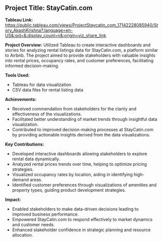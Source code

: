 ## **Project Title:** StayCatin.com

**Tableau Link:** https://public.tableau.com/views/ProjectStaycatin_com_17142228085940/Story_AkashKrishna?:language=en-US&:sid=&:display_count=n&:origin=viz_share_link

**Project Overview:**
Utilized Tableau to create interactive dashboards and stories for analyzing rental listings data for StayCatin.com, a platform similar to Airbnb. The project aimed to provide stakeholders with valuable insights into rental prices, occupancy rates, and customer preferences, facilitating informed decision-making.

**Tools Used:**
* Tableau for data visualization 
* CSV data files for rental listing data

**Achievements:**
* Received commendation from stakeholders for the clarity and effectiveness of the visualizations.
* Facilitated better understanding of market trends through insightful data visualization.
* Contributed to improved decision-making processes at StayCatin.com by providing actionable insights derived from the data visualizations.

**Key Contributions:**
* Developed interactive dashboards allowing stakeholders to explore rental data dynamically.
* Analyzed rental prices trends over time, helping to optimize pricing strategies.
* Visualized occupancy rates by location, aiding in identifying high-demand areas.
* Identified customer preferences through visualizations of amenities and property types, guiding product development strategies.

**Impact:**
* Enabled stakeholders to make data-driven decisions leading to improved business performance.
* Empowered StayCatin.com to respond effectively to market dynamics and customer needs.
* Enhanced stakeholder confidence in strategic planning and resource allocation.

